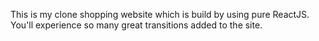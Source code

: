 This is my clone shopping website which is build by using pure ReactJS. You'll experience so many great transitions added to the site. 
